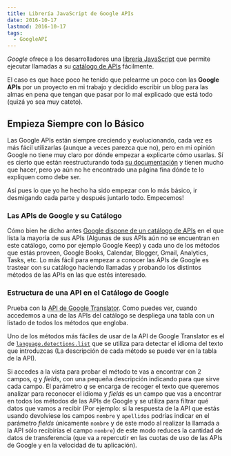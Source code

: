 ```yaml
---
title: Librería JavaScript de Google APIs
date: 2016-10-17
lastmod: 2016-10-17
tags:
  - GoogleAPI
---
```


<!--kg-card-begin: markdown-->

*Google* ofrece a los desarrolladores una [librería JavaScript](js-library) que permite ejecutar llamadas a su [catálogo de APIs](api-catalog) fácilmente.

El caso es que hace poco he tenido que pelearme un poco con las **Google APIs** por un proyecto en mi trabajo y decidido escribir un blog para las almas en pena que tengan que pasar por lo mal explicado que está todo (quizá yo sea muy cateto).

## Empieza Siempre con lo Básico

Las Google APIs están siempre creciendo y evolucionando, cada vez es más fácil utilizarlas (aunque a veces parezca que no), pero en mi opinión Google no tiene muy claro por dónde empezar a explicarte cómo usarlas. Sí es cierto que están reestructurando toda [su documentación](google-developers) y tienen mucho que hacer, pero yo aún no he encontrado una página fina dónde te lo expliquen como debe ser.

Así pues lo que yo he hecho ha sido empezar con lo más básico, ir desmigando cada parte y después juntarlo todo. Empecemos!

### Las APIs de Google y su Catálogo

Cómo bien he dicho antes [Google dispone de un catálogo de APIs](api-catalog) en el que lista la mayoría de sus APIs (Algunas de sus APIs aún no se encuentran en este catálogo, como por ejemplo Google Keep) y cada uno de los métodos que estás proveen, Google Books, Calendar, Blogger, Gmail, Analytics, Tasks, etc. Lo más fácil para empezar a conocer las APIs de Google es trastear con su catálogo haciendo llamadas y probando los distintos métodos de las APIs en las que estés interesado.

### Estructura de una API en el Catálogo de Google

Prueba con la [API de Google Translator](google-translator-api). Como puedes ver, cuando accedemos a una de las APIs del catálogo se despliega una tabla con un listado de todos los métodos que engloba.

Uno de los métodos más fáciles de usar de la API de Google Translator es el de [`language.detections.list`](language-detection-list) que se utiliza para detectar el idioma del texto que introduzcas (La descripción de cada método se puede ver en la tabla de la API).

Si accedes a la vista para probar el método te vas a encontrar con 2 campos, *q* y *fields*, con una pequeña descripción indicando para que sirve cada campo. El parámetro *q* se encarga de recoger el texto que queremos analizar para reconocer el idioma y *fields* es un campo que vas a encontrar en todos los métodos de las APIs de Google y se utiliza para filtrar qué datos que vamos a recibir (Por ejemplo: si la respuesta de la API que estás usando devolviese los campos `nombre` y `apellidos` podrías indicar en el parámetro *fields* únicamente `nombre` y de este modo al realizar la llamada a la API sólo recibirías el campo `nombre`) de este modo reduces la cantidad de datos de transferencia (que va a repercutir en las cuotas de uso de las APIs de Google y en la velocidad de tu aplicación).

<!--kg-card-end: markdown-->

